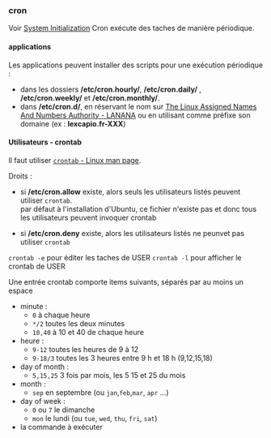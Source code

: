 

### cron

Voir [System Initialization](http://refspecs.linuxbase.org/LSB_4.1.0/LSB-Core-generic/LSB-Core-generic/sysinit.html#CRONJOBS)
Cron exécute des taches de manière périodique.

#### applications

Les applications peuvent installer des scripts pour une exécution périodique :
- dans les dossiers **/etc/cron.hourly/**, **/etc/cron.daily/**
, **/etc/cron.weekly/** et **/etc/cron.monthly/**.
- dans **/etc/cron.d/**, en réservant le nom sur [The Linux Assigned Names And Numbers Authority - LANANA](http://www.lanana.org/) ou en utilisant comme préfixe son domaine (ex : **lexcapio.fr-XXX**)

#### Utilisateurs - crontab

Il faut utiliser [`crontab` - Linux man page](https://linux.die.net/man/1/crontab).

Droits : 
- si **/etc/cron.allow** existe, alors seuls les utilisateurs listés peuvent utiliser `crontab`.  
par défaut à l'installation d'Ubuntu, ce fichier n'existe pas et donc tous les utilisateurs peuvent
invoquer crontab

- si **/etc/cron.deny** existe, alors les utilisateurs listés ne peunvet pas utiliser `crontab`

`crontab -e` pour éditer les taches de USER
`crontab -l` pour afficher le crontab de USER

Une entrée crontab comporte items suivants, séparés par au moins un espace
- minute :  
  - `0` à chaque heure
  - `*/2` toutes les deux minutes
  - `10,40` à 10 et 40 de chaque heure
- heure :
  - `9-12` toutes les heures de 9 à 12
  - `9-18/3` toutes les 3 heures entre 9 h et 18 h (9,12,15,18)
- day of month : 
  - `5,15,25` 3 fois par mois, les 5 15 et 25 du mois
- month :
  - `sep` en septembre (ou `jan`,`feb`,`mar`, `apr` ...)
- day of week : 
  - `0` ou `7` le dimanche
  - `mon` le lundi (ou `tue`, `wed`, `thu`, `fri`, `sat`)
- la commande à exécuter
